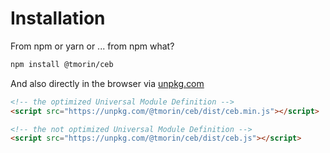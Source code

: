 # Installation

From npm or yarn or ... from npm what?

```bash
npm install @tmorin/ceb
```

And also directly in the browser via [unpkg.com]

```html
<!-- the optimized Universal Module Definition -->
<script src="https://unpkg.com/@tmorin/ceb/dist/ceb.min.js"></script>
```

```html
<!-- the not optimized Universal Module Definition -->
<script src="https://unpkg.com/@tmorin/ceb/dist/ceb.js"></script>
```

[unpkg.com]: https://unpkg.com
